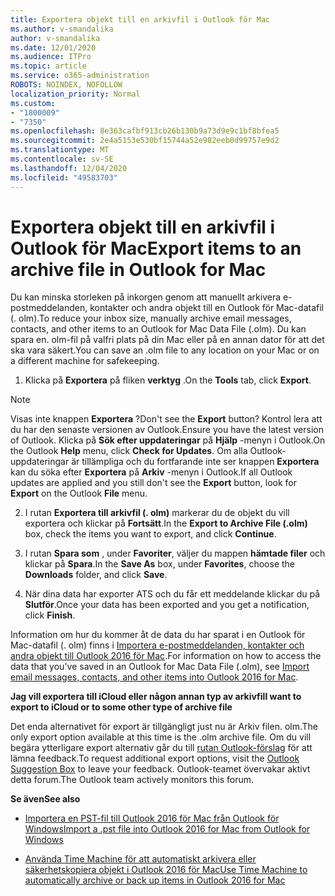 ```yaml
---
title: Exportera objekt till en arkivfil i Outlook för Mac
ms.author: v-smandalika
author: v-smandalika
ms.date: 12/01/2020
ms.audience: ITPro
ms.topic: article
ms.service: o365-administration
ROBOTS: NOINDEX, NOFOLLOW
localization_priority: Normal
ms.custom:
- "1800009"
- "7350"
ms.openlocfilehash: 8e363cafbf913cb26b130b9a73d9e9c1bf8bfea5
ms.sourcegitcommit: 2e4a5153e530bf15744a52e982eeb0d99757e9d2
ms.translationtype: MT
ms.contentlocale: sv-SE
ms.lasthandoff: 12/04/2020
ms.locfileid: "49583703"
---
```

# <a name="export-items-to-an-archive-file-in-outlook-for-mac"></a><span data-ttu-id="5e134-102">Exportera objekt till en arkivfil i Outlook för Mac</span><span class="sxs-lookup"><span data-stu-id="5e134-102">Export items to an archive file in Outlook for Mac</span></span>

<span data-ttu-id="5e134-103">Du kan minska storleken på inkorgen genom att manuellt arkivera e-postmeddelanden, kontakter och andra objekt till en Outlook för Mac-datafil (. olm).</span><span class="sxs-lookup"><span data-stu-id="5e134-103">To reduce your inbox size, manually archive email messages, contacts, and other items to an Outlook for Mac Data File (.olm).</span></span> <span data-ttu-id="5e134-104">Du kan spara en. olm-fil på valfri plats på din Mac eller på en annan dator för att det ska vara säkert.</span><span class="sxs-lookup"><span data-stu-id="5e134-104">You can save an .olm file to any location on your Mac or on a different machine for safekeeping.</span></span>

1. <span data-ttu-id="5e134-105">Klicka på **Exportera** på fliken **verktyg** .</span><span class="sxs-lookup"><span data-stu-id="5e134-105">On the **Tools** tab, click **Export**.</span></span>

> [!NOTE]
> <span data-ttu-id="5e134-106">Visas inte knappen **Exportera** ?</span><span class="sxs-lookup"><span data-stu-id="5e134-106">Don't see the **Export** button?</span></span> <span data-ttu-id="5e134-107">Kontrol lera att du har den senaste versionen av Outlook.</span><span class="sxs-lookup"><span data-stu-id="5e134-107">Ensure you have the latest version of Outlook.</span></span> <span data-ttu-id="5e134-108">Klicka på **Sök efter uppdateringar** på **Hjälp** -menyn i Outlook.</span><span class="sxs-lookup"><span data-stu-id="5e134-108">On the Outlook **Help** menu, click **Check for Updates**.</span></span> <span data-ttu-id="5e134-109">Om alla Outlook-uppdateringar är tillämpliga och du fortfarande inte ser knappen **Exportera** kan du söka efter **Exportera** på **Arkiv** -menyn i Outlook.</span><span class="sxs-lookup"><span data-stu-id="5e134-109">If all Outlook updates are applied and you still don't see the **Export** button, look for **Export** on the Outlook **File** menu.</span></span>

2. <span data-ttu-id="5e134-110">I rutan **Exportera till arkivfil (. olm)** markerar du de objekt du vill exportera och klickar på **Fortsätt**.</span><span class="sxs-lookup"><span data-stu-id="5e134-110">In the **Export to Archive File (.olm)** box, check the items you want to export, and click **Continue**.</span></span>

3. <span data-ttu-id="5e134-111">I rutan **Spara som** , under **Favoriter**, väljer du mappen **hämtade filer** och klickar på **Spara**.</span><span class="sxs-lookup"><span data-stu-id="5e134-111">In the **Save As** box, under **Favorites**, choose the **Downloads** folder, and click **Save**.</span></span>

4. <span data-ttu-id="5e134-112">När dina data har exporter ATS och du får ett meddelande klickar du på **Slutför**.</span><span class="sxs-lookup"><span data-stu-id="5e134-112">Once your data has been exported and you get a notification, click **Finish**.</span></span>

<span data-ttu-id="5e134-113">Information om hur du kommer åt de data du har sparat i en Outlook för Mac-datafil (. olm) finns i [Importera e-postmeddelanden, kontakter och andra objekt till Outlook 2016 för Mac](https://support.microsoft.com/office/import-and-export-outlook-email-contacts-and-calendar-92577192-3881-4502-b79d-c3bbada6c8ef#ID0EAACAAA=macOS).</span><span class="sxs-lookup"><span data-stu-id="5e134-113">For information on how to access the data that you've saved in an Outlook for Mac Data File (.olm), see [Import email messages, contacts, and other items into Outlook 2016 for Mac](https://support.microsoft.com/office/import-and-export-outlook-email-contacts-and-calendar-92577192-3881-4502-b79d-c3bbada6c8ef#ID0EAACAAA=macOS).</span></span>

<span data-ttu-id="5e134-114">**Jag vill exportera till iCloud eller någon annan typ av arkivfil**</span><span class="sxs-lookup"><span data-stu-id="5e134-114">**I want to export to iCloud or to some other type of archive file**</span></span>

<span data-ttu-id="5e134-115">Det enda alternativet för export är tillgängligt just nu är Arkiv filen. olm.</span><span class="sxs-lookup"><span data-stu-id="5e134-115">The only export option available at this time is the .olm archive file.</span></span> <span data-ttu-id="5e134-116">Om du vill begära ytterligare export alternativ går du till [rutan Outlook-förslag](https://outlook.uservoice.com/) för att lämna feedback.</span><span class="sxs-lookup"><span data-stu-id="5e134-116">To request additional export options, visit the [Outlook Suggestion Box](https://outlook.uservoice.com/) to leave your feedback.</span></span> <span data-ttu-id="5e134-117">Outlook-teamet övervakar aktivt detta forum.</span><span class="sxs-lookup"><span data-stu-id="5e134-117">The Outlook team actively monitors this forum.</span></span>

<span data-ttu-id="5e134-118">**Se även**</span><span class="sxs-lookup"><span data-stu-id="5e134-118">**See also**</span></span>

- [<span data-ttu-id="5e134-119">Importera en PST-fil till Outlook 2016 för Mac från Outlook för Windows</span><span class="sxs-lookup"><span data-stu-id="5e134-119">Import a .pst file into Outlook 2016 for Mac from Outlook for Windows</span></span>](https://support.microsoft.com/office/import-a-pst-file-into-outlook-for-mac-from-outlook-for-windows-b4a6a1d6-94bb-4c85-a4fc-a83dc690e18c)

- [<span data-ttu-id="5e134-120">Använda Time Machine för att automatiskt arkivera eller säkerhetskopiera objekt i Outlook 2016 för Mac</span><span class="sxs-lookup"><span data-stu-id="5e134-120">Use Time Machine to automatically archive or back up items in Outlook 2016 for Mac</span></span>](https://support.microsoft.com/office/automatically-archive-or-back-up-outlook-for-mac-items-441fcce5-2262-4b64-ac8c-fa949df989f5)
